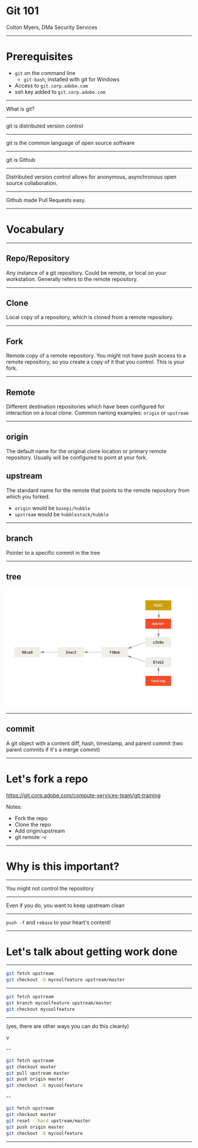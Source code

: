 # Git 101

Colton Myers, DMa Security Services

---

# Prerequisites

* `git` on the command line
  * `git-bash`, installed with git for Windows
* Access to `git.corp.adobe.com`
* ssh key added to `git.corp.adobe.com`

---

What is git?

---

git is distributed version control

---

git is the common language of open source software

---

git is Github

---

Distributed version control allows for anonymous, asynchronous open source
collaboration.

---

Github made Pull Requests easy.

---

# Vocabulary

---

## Repo/Repository

Any instance of a git repository. Could be remote, or local on your
workstation. Generally refers to the remote repository.

---

## Clone

Local copy of a repository, which is cloned from a remote repository.

---

## Fork

Remote copy of a remote repository. You might not have push access to a remote
repository, so you create a copy of it that you control. This is your fork.

---

## Remote

Different destination repositories which have been configured for interaction
on a local clone. Common naming examples: `origin` or `upstream`

---

## origin

The default name for the original clone location or primary remote repository.
Usually will be configured to point at your fork.

## upstream

The standard name for the remote that points to the remote repository from
which you forked.

* `origin` would be `basepi/hubble`
* `upstream` would be `hubblestack/hubble`

---

## branch

Pointer to a specific commit in the tree

---

## tree

![Tree](images/git-tree.png)

---

## commit

A git object with a content diff, hash, timestamp, and parent commit (two
parent commits if it's a merge commit)

---

# Let's fork a repo

https://git.corp.adobe.com/compute-services-team/git-training

Notes:

- Fork the repo
- Clone the repo
- Add origin/upstream
- git remote -v

---

# Why is this important?

---

You might not control the repository

---

Even if you do, you want to keep upstream clean

---

`push -f` and `rebase` to your heart's content!

---

# Let's talk about getting work done

---

```bash
git fetch upstream
git checkout -b mycoolfeature upstream/master
```

---

```bash
git fetch upstream
git branch mycoolfeature upstream/master
git checkout mycoolfeature
```

---

(yes, there are other ways you can do this cleanly)

v

--

```bash
git fetch upstream
git checkout master
git pull upstream master
git push origin master
git checkout -b mycoolfeature
```

--

```bash
git fetch upstream
git checkout master
git reset --hard upstream/master
git push origin master
git checkout -b mycoolfeature
```

---


